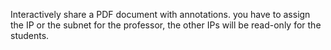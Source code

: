 Interactively share a PDF document with annotations.
you have to assign the IP or the subnet for the professor, the other IPs will be read-only for the students.
